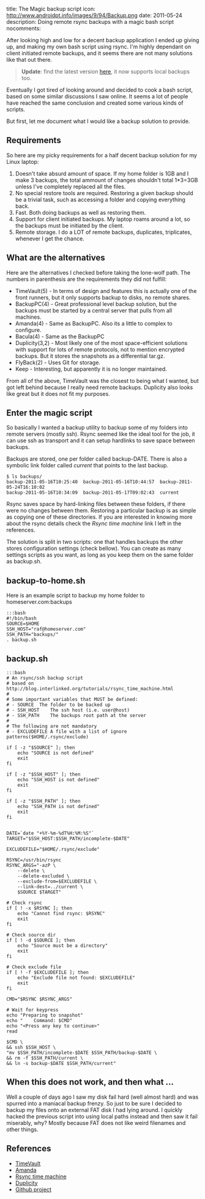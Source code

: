 title: The Magic backup script
icon: http://www.androidpt.info/images/9/94/Backup.png
date: 2011-05-24
description: Doing remote rsync backups with a magic bash script
nocomments:

After looking high and low for a decent backup application I ended up 
giving up, and making my own bash script using rsync. I'm highly dependant
on client initiated remote backups, and it seems there are not many solutions
like that out there.

> **Update**: find the latest version [here](https://github.com/equalsraf/magick-backup-script), it
now supports local backups too.

Eventually I got tired of looking around and decided to cook a bash script,
based on some similar discussions I saw online. It seems a lot of people have
reached the same conclusion and created some various kinds of scripts.

But first, let me document what I would like a backup solution to provide.


## Requirements

So here are my picky requirements for a half decent backup solution for my Linux laptop:

1. Doesn't take absurd amount of space. If my home folder is 1GB and I make 3 backups, the total ammount of changes shouldn't total 1*3=3GB unless I've completely replaced all the files.
2. No special restore tools are required. Restoring a given backup should be a trivial task, such as accessing a folder and copying everything back.
3. Fast. Both doing backups as well as restoring them.
4. Support for client initiated backups. My laptop roams around a lot, so the backups must be initiated by the client.
5. Remote storage. I do a LOT of remote backups, duplicates, triplicates, whenever I get the chance.

## What are the alternatives

Here are the alternatives I checked before taking the lone-wolf path. The numbers in parenthesis are the requirements they did not fulfill:

* TimeVault(5) - In terms of design and features this is actually one of the front runners, but it only supports backup to disks, no remote shares.
* BackupPC(4) - Great professional level backup solution, but the backups must be started by a central server that pulls from all machines.
* Amanda(4) - Same as BackupPC. Also its a little to complex to configure.
* Bacula(4) - Same as the BackupPC
* Duplicity(3,2) - Most likely one of the most space-efficient solutions with support for lots of remote protocols, not to mention encrypted backups. But it stores the snapshots as a differential tar.gz. 
* FlyBack(2) - Uses Git for storage.
* Keep - Interesting, but apparently it is no longer maintained.

From all of the above, TimeVault was the closest to being what I wanted, but got left behind because I really need remote backups. Duplicity also looks like great but it does not fit my purposes.


## Enter the magic script

So basically I wanted a backup utility to backup some of my folders into remote servers (mostly ssh).
Rsync seemed like the ideal tool for the job, it can use ssh as transport and it can setup hardlinks
to save space between backups.

Backups are stored, one per folder called backup-DATE. There is also a symbolic link folder called _current_ that points to the last backup.

    $ ls backups/
    backup-2011-05-16T10:25:40  backup-2011-05-16T10:44:57  backup-2011-05-24T16:10:02
    backup-2011-05-16T10:34:09  backup-2011-05-17T09:02:43  current



Rsync saves space by hard-linking files between these folders, if there were no changes between them.
Restoring a particular backup is as simple as copying one of these directories. If you are interested
in knowing more about the rsync details check the _Rsync time machine_ link I left in the references.

The solution is split in two scripts: one that handles backups the other stores configuration 
settings (check bellow). You can create as many settings scripts as you want, as long as you keep
them on the same folder as backup.sh.

## backup-to-home.sh

Here is an example script to backup my home folder to homeserver.com:backups

    :::bash
    #!/bin/bash
    SOURCE=$HOME
    SSH_HOST="raf@homeserver.com"
    SSH_PATH="backups/"
    . backup.sh


## backup.sh

    :::bash
    # An rsync/ssh backup script
    # based on http://blog.interlinked.org/tutorials/rsync_time_machine.html 
    #
    # Some important variables that MUST be defined:
    # - SOURCE	The folder to be backed up
    # - SSH_HOST	The ssh host (i.e. user@host)
    # - SSH_PATH	The backups root path at the server
    #
    # The following are not mandatory
    # - EXCLUDEFILE A file with a list of ignore patterns($HOME/.rsync/exclude)
    
    if [ -z "$SOURCE" ]; then
    	echo "SOURCE is not defined"
    	exit
    fi
    
    if [ -z "$SSH_HOST" ]; then
    	echo "SSH_HOST is not defined"
    	exit
    fi
    
    if [ -z "$SSH_PATH" ]; then
    	echo "SSH_PATH is not defined"
    	exit
    fi
    
    
    DATE=`date "+%Y-%m-%dT%H:%M:%S"`
    TARGET="$SSH_HOST:$SSH_PATH/incomplete-$DATE"
    
    EXCLUDEFILE="$HOME/.rsync/exclude"
    
    RSYNC=/usr/bin/rsync
    RSYNC_ARGS="-azP \
    	--delete \
    	--delete-excluded \
    	--exclude-from=$EXCLUDEFILE \
    	--link-dest=../current \
    	$SOURCE $TARGET"
    
    # Check rsync
    if [ ! -x $RSYNC ]; then
    	echo "Cannot find rsync: $RSYNC"
    	exit
    fi
    
    # Check source dir
    if [ ! -d $SOURCE ]; then
    	echo "Source must be a directory"
    	exit
    fi
    
    # Check exclude file
    if [ ! -f $EXCLUDEFILE ]; then
    	echo "Exclude file not found: $EXCLUDEFILE"
    	exit
    fi
    
    CMD="$RSYNC $RSYNC_ARGS"
    
    # Wait for keypress
    echo "Preparing to snapshot"
    echo "    Command: $CMD"
    echo "<Press any key to continue>"
    read
    
    $CMD \
    && ssh $SSH_HOST \
    "mv $SSH_PATH/incomplete-$DATE $SSH_PATH/backup-$DATE \
    && rm -f $SSH_PATH/current \
    && ln -s backup-$DATE $SSH_PATH/current"


## When this does not work, and then what ...

Well a couple of days ago I saw my disk fail hard (well almost hard) and was spurred into a maniacal backup frenzy.
So just to be sure I decided to backup my files onto an external FAT disk I had lying around.
I quickly hacked the previous script into using local paths instead and then saw it fail miserably, why? Mostly because FAT does not like weird filenames and other things.



## References
+ [TimeVault](https://wiki.ubuntu.com/TimeVault)
+ [Amanda](http://www.amanda.org/)
+ [Rsync time machine](http://blog.interlinked.org/tutorials/rsync_time_machine.html)
+ [Duplicity](http://duplicity.nongnu.org/)
+ [Github project](https://github.com/equalsraf/magick-backup-script)




